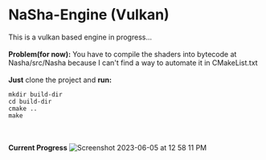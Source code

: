 # NaSha-Engine (Vulkan)
This is a vulkan based engine in progress... <br><br>
**Problem(for now):** You have to compile the shaders into bytecode at Nasha/src/Nasha  because I can't find a way to automate it in CMakeList.txt<br><br>
**Just** clone the project and **run:**
```
mkdir build-dir
cd build-dir
cmake ..
make
```
<br><br>
**Current Progress**
![Screenshot 2023-06-05 at 12 58 11 PM](https://github.com/na-sha/NaSha-Engine/assets/69229070/3a308ae3-8f73-498d-9732-42352a101728)
